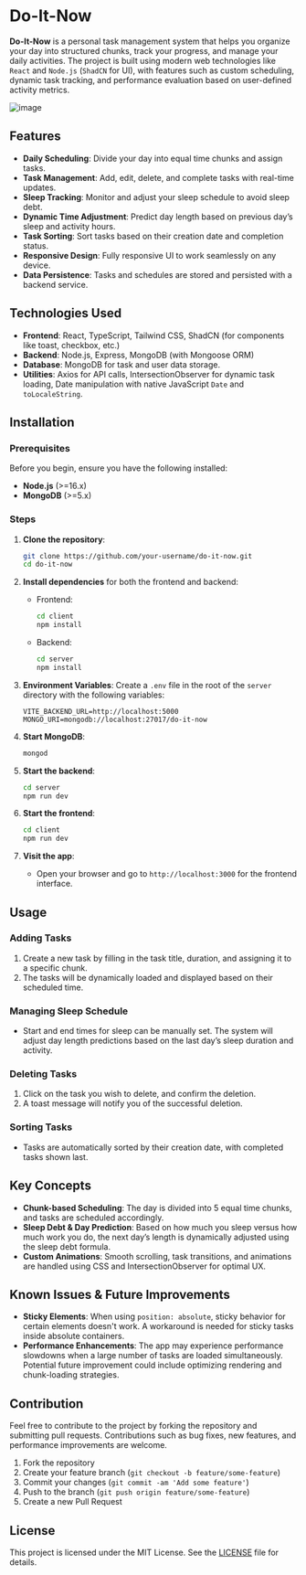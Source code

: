 # Do-It-Now

**Do-It-Now** is a personal task management system that helps you organize your day into structured chunks, track your progress, and manage your daily activities. The project is built using modern web technologies like `React` and `Node.js` (`ShadCN` for UI), with features such as custom scheduling, dynamic task tracking, and performance evaluation based on user-defined activity metrics.

![image](https://github.com/user-attachments/assets/520778cd-a4fa-4213-ab85-492338bd1ebb)


## Features

- **Daily Scheduling**: Divide your day into equal time chunks and assign tasks.
- **Task Management**: Add, edit, delete, and complete tasks with real-time updates.
- **Sleep Tracking**: Monitor and adjust your sleep schedule to avoid sleep debt.
- **Dynamic Time Adjustment**: Predict day length based on previous day’s sleep and activity hours.
- **Task Sorting**: Sort tasks based on their creation date and completion status.
- **Responsive Design**: Fully responsive UI to work seamlessly on any device.
- **Data Persistence**: Tasks and schedules are stored and persisted with a backend service.

## Technologies Used

- **Frontend**: React, TypeScript, Tailwind CSS, ShadCN (for components like toast, checkbox, etc.)
- **Backend**: Node.js, Express, MongoDB (with Mongoose ORM)
- **Database**: MongoDB for task and user data storage.
- **Utilities**: Axios for API calls, IntersectionObserver for dynamic task loading, Date manipulation with native JavaScript `Date` and `toLocaleString`.

## Installation

### Prerequisites
Before you begin, ensure you have the following installed:
- **Node.js** (>=16.x)
- **MongoDB** (>=5.x)

### Steps
1. **Clone the repository**:
    ```bash
    git clone https://github.com/your-username/do-it-now.git
    cd do-it-now
    ```

2. **Install dependencies** for both the frontend and backend:
    - Frontend:
      ```bash
      cd client
      npm install
      ```
    - Backend:
      ```bash
      cd server
      npm install
      ```

3. **Environment Variables**:
   Create a `.env` file in the root of the `server` directory with the following variables:
   ```env
   VITE_BACKEND_URL=http://localhost:5000
   MONGO_URI=mongodb://localhost:27017/do-it-now
   ```

4. **Start MongoDB**:
    ```bash
    mongod
    ```

5. **Start the backend**:
    ```bash
    cd server
    npm run dev
    ```

6. **Start the frontend**:
    ```bash
    cd client
    npm run dev
    ```

7. **Visit the app**:
    - Open your browser and go to `http://localhost:3000` for the frontend interface.

## Usage

### Adding Tasks
1. Create a new task by filling in the task title, duration, and assigning it to a specific chunk.
2. The tasks will be dynamically loaded and displayed based on their scheduled time.

### Managing Sleep Schedule
- Start and end times for sleep can be manually set. The system will adjust day length predictions based on the last day’s sleep duration and activity.

### Deleting Tasks
1. Click on the task you wish to delete, and confirm the deletion.
2. A toast message will notify you of the successful deletion.

### Sorting Tasks
- Tasks are automatically sorted by their creation date, with completed tasks shown last.

## Key Concepts

- **Chunk-based Scheduling**: The day is divided into 5 equal time chunks, and tasks are scheduled accordingly.
- **Sleep Debt & Day Prediction**: Based on how much you sleep versus how much work you do, the next day’s length is dynamically adjusted using the sleep debt formula.
- **Custom Animations**: Smooth scrolling, task transitions, and animations are handled using CSS and IntersectionObserver for optimal UX.

## Known Issues & Future Improvements

- **Sticky Elements**: When using `position: absolute`, sticky behavior for certain elements doesn't work. A workaround is needed for sticky tasks inside absolute containers.
- **Performance Enhancements**: The app may experience performance slowdowns when a large number of tasks are loaded simultaneously. Potential future improvement could include optimizing rendering and chunk-loading strategies.

## Contribution

Feel free to contribute to the project by forking the repository and submitting pull requests. Contributions such as bug fixes, new features, and performance improvements are welcome.

1. Fork the repository
2. Create your feature branch (`git checkout -b feature/some-feature`)
3. Commit your changes (`git commit -am 'Add some feature'`)
4. Push to the branch (`git push origin feature/some-feature`)
5. Create a new Pull Request

## License

This project is licensed under the MIT License. See the [LICENSE](LICENSE) file for details.
